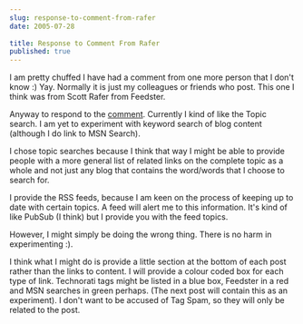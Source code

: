 ```yaml
---
slug: response-to-comment-from-rafer
date: 2005-07-28
 
title: Response to Comment From Rafer
published: true
---
```

I am pretty chuffed I have had a comment from one more person that I don't know :) Yay.  Normally it is just my colleagues or friends who post.  This one I think was from Scott Rafer from Feedster.<p />Anyway to respond to the <a href="http://www.kinlan.co.uk/2005/07/futher-experimentation.html#c112250075238991987">comment</a>.  Currently I kind of like the Topic search.  I am yet to experiment with keyword search of blog content (although I do link to MSN Search).<p />I chose topic searches because I think that way I might be able to provide people with a more general list of related links on the complete topic as a whole and not just any blog that contains the word/words that I choose to search for.<p />I provide the RSS feeds, because I am keen on the process of keeping up to date with certain topics.  A feed will alert me to this information.  It's kind of like PubSub (I think) but I provide you with the feed topics.<p />However, I might simply be doing the wrong thing.  There is no harm in experimenting :).<p />I think what I might do is provide a little section at the bottom of each post rather than the links to content.  I will provide a colour coded box for each type of link.  Technorati tags might be listed in a blue box, Feedster in a red and MSN searches in green perhaps. (The next post will contain this as an experiment).  I don't want to be accused of Tag Spam, so they will only be related to the post.<p />

